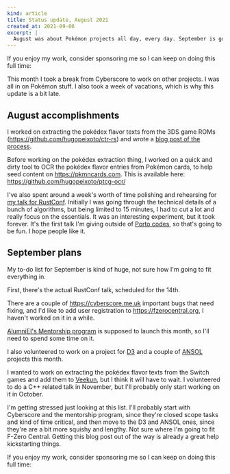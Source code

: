 ```yaml
---
kind: article
title: Status update, August 2021
created_at: 2021-09-06
excerpt: |
  August was about Pokémon projects all day, every day. September is going to be tough.
---
```


<aside markdown="1">
  If you enjoy my work, consider sponsoring me so I can keep on doing this full
  time: <https://github.com/sponsors/hugopeixoto>
</aside>

This month I took a break from Cyberscore to work on other projects. I was all
in on Pokémon stuff. I also took a week of vacations, which is why this update
is a bit late.

## August accomplishments

I worked on extracting the pokédex flavor texts from the 3DS game ROMs
(<https://github.com/hugopeixoto/ctr-rs>) and wrote a [blog post of the
process](/articles/data-mining-3ds-pokemon-games.html).

Before working on the pokédex extraction thing, I worked on a quick and dirty
tool to OCR the pokédex flavor entries from Pokémon cards, to help seed content
on <https://pkmncards.com>. This is available here:
<https://github.com/hugopeixoto/ptcg-ocr/>

I've also spent around a week's worth of time polishing and rehearsing for [my
talk for RustConf](https://rustconf.com/schedule/identifying-pok-mon-cards).
Initially I was going through the technical details of a bunch of algorithms,
but being limited to 15 minutes, I had to cut a lot and really focus on the
essentials. It was an interesting experiment, but it took forever. It's the
first talk I'm giving outside of [Porto codes](https://porto.codes), so that's
going to be fun. I hope people like it.


## September plans

My to-do list for September is kind of huge, not sure how I'm going to fit
everything in.

First, there's the actual RustConf talk, scheduled for the 14th.

There are a couple of <https://cyberscore.me.uk> important bugs that need
fixing, and I'd like to add user registration to <https://fzerocentral.org>, I
haven't worked on it in a while.

[AlumniEI's Mentorship program](https://mentor.alumniei.pt) is supposed to
launch this month, so I'll need to spend some time on it.

I also volunteered to work on a project for [D3](https://direitosdigitais.pt)
and a couple of [ANSOL](https://ansol.org) projects this month.

I wanted to work on extracting the pokédex flavor texts from the Switch games
and add them to [Veekun](https://veekun.com/dex), but I think it will have to
wait. I volunteered to do a C++ related talk in November, but I'll probably
only start working on it in October.

I'm getting stressed just looking at this list. I'll probably start with
Cyberscore and the mentorship program, since they're closed scope tasks and
kind of time critical, and then move to the D3 and ANSOL ones, since they're
are a bit more squishy and lengthy. Not sure where I'm going to fit F-Zero
Central. Getting this blog post out of the way is already a great help
kickstarting things.

<aside markdown="1">
  If you enjoy my work, consider sponsoring me so I can keep on doing this full
  time: <https://github.com/sponsors/hugopeixoto>
</aside>
